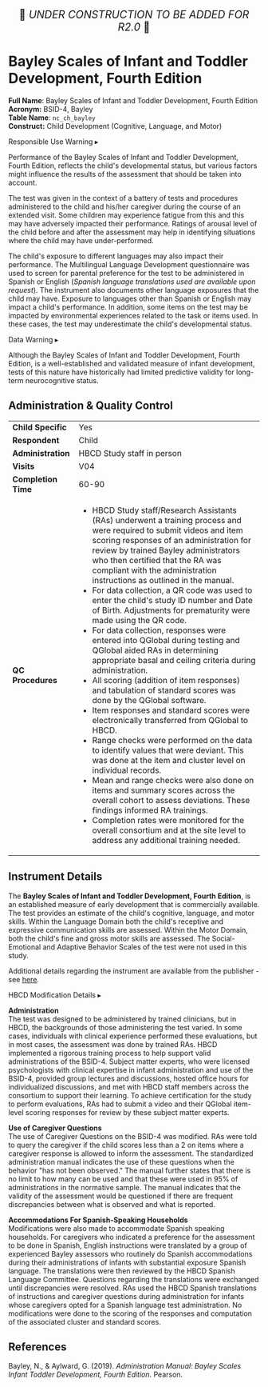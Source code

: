 <p style="text-align: center; font-size: 1.5em;">🚧 <i>UNDER CONSTRUCTION TO BE ADDED FOR R2.0</i> 🚧 </p>

# Bayley Scales of Infant and Toddler Development, Fourth Edition

**Full Name**: Bayley Scales of Infant and Toddler Development, Fourth Edition       
**Acronym:** BSID-4, Bayley           
**Table Name**: `nc_ch_bayley`    
**Construct:** Child Development (Cognitive, Language, and Motor)

<div id="alert" class="alert-banner" onclick="toggleCollapse(this)">
  <span class="emoji"><i class="fas fa-exclamation-triangle"></i></span>
  <span class="text-with-link">
  <span class="text">Responsible Use Warning</span>
  <a class="anchor-link" href="#alert" title="Copy link">
  <i class="fa-solid fa-link"></i>
  </a>
  </span>
  <span class="arrow">▸</span>
</div>
<div class="alert-collapsible-content">
<p>Performance of the Bayley Scales of Infant and Toddler Development, Fourth Edition, reflects the child's developmental status, but various factors might influence the results of the assessment that should be taken into account.</p>
<p>The test was given in the context of a battery of tests and procedures administered to the child and his/her caregiver during the course of an extended visit. Some children may experience fatigue from this and this may have adversely impacted their performance. Ratings of arousal level of the child before and after the assessment may help in identifying situations where the child may have under-performed.</p>
<p>The child's exposure to different languages may also impact their performance. The Multilingual Language Development questionnaire was used to screen for parental preference for the test to be administered in Spanish or English (<i>Spanish language translations used are available upon request</i>). The instrument also documents other language exposures that the child may have. Exposure to languages other than Spanish or English may impact a child's performance. In addition, some items on the test may be impacted by environmental experiences related to the task or items used. In these cases, the test may underestimate the child's developmental status.</p>
</div>

<div id="warning" class="warning-banner" onclick="toggleCollapse(this)">
  <span class="emoji"><i class="fas fa-exclamation-triangle"></i></span>
  <span class="text-with-link">
  <span class="text">Data Warning</span>
  <a class="anchor-link" href="#warning" title="Copy link">
  <i class="fa-solid fa-link"></i>
  </a>
  </span>
  <span class="arrow">▸</span>
</div>
<div class="warning-collapsible-content">
<p>Although the Bayley Scales of Infant and Toddler Development, Fourth Edition, is a well-established and validated measure of infant development, tests of this nature have historically had limited predictive validity for long-term neurocognitive status.</p> 
</div>


## Administration & Quality Control

<table class="table-no-vertical-lines" style="width: 100%; border-collapse: collapse; table-layout: fixed;">
<tbody>
<tr><td><b>Child Specific</b></td>
<td>Yes </td></tr>
<tr><td><b>Respondent</b></td>
<td>Child</td></tr>
<tr><td><b>Administration</b></td>
<td style="word-wrap: break-word; white-space: normal;">HBCD Study staff in person</td></tr>
<tr><td><b>Visits</b></td>
<td>V04</td></tr>
<tr><td><b>Completion Time</b></td>
<td>60-90</td></tr>
<tr><td style="word-wrap: break-word; white-space: normal;"><b>QC Procedures</b></td>
<td style="word-wrap: break-word; white-space: normal;">
<ul>
    <li>HBCD Study staff/Research Assistants (RAs) underwent a training process and were required to submit videos and item scoring responses of an administration for review by trained Bayley administrators who then certified that the RA was compliant with the administration instructions as outlined in the manual.</li>
    <li>For data collection, a QR code was used to enter the child&#39;s study ID number and Date of Birth. Adjustments for prematurity were made using the QR code.</li>
    <li>For data collection, responses were entered into QGlobal during testing and QGlobal aided RAs in determining appropriate basal and ceiling criteria during administration.</li>
    <li>All scoring (addition of item responses) and tabulation of standard scores was done by the QGlobal software.</li>
    <li>Item responses and standard scores were electronically transferred from QGlobal to HBCD.</li>
    <li>Range checks were performed on the data to identify values that were deviant. This was done at the item and cluster level on individual records.</li>
    <li>Mean and range checks were also done on items and summary scores across the overall cohort to assess deviations. These findings informed RA trainings.</li>
    <li>Completion rates were monitored for the overall consortium and at the site level to address any additional training needed.</li>
</ul>
</td></tr>      
</tbody>
</table>


## Instrument Details

The **Bayley Scales of Infant and Toddler Development, Fourth Edition**, is an established measure of early development that is commercially available. The test provides an estimate of the child's cognitive, language, and motor skills. Within the Language Domain both the child's receptive and expressive communication skills are assessed. Within the Motor Domain, both the child's fine and gross motor skills are assessed. The Social-Emotional and Adaptive Behavior Scales of the test were not used in this study.

Additional details regarding the instrument are available from the publisher - see [here](https://www.pearsonassessments.com/en-us/Store/Professional-Assessments/Cognition-%26-Neuro/Bayley-Scales-of-Infant-and-Toddler-Development-%7C-Fourth-Edition/p/100001996).


<div id="hbcd-mod" class="table-banner" onclick="toggleCollapse(this)">
  <span class="text-with-link">
  <span class="text">HBCD Modification Details</span>
  <a class="anchor-link" href="#hbcd-mod" title="Copy link">
  <i class="fa-solid fa-link"></i>
  </a>
  </span>
  <span class="arrow">▸</span>
</div>
<div class="collapsible-content">
<p><b>Administration</b><br>
The test was designed to be administered by trained clinicians, but in HBCD, the backgrounds of those administering the test varied. In some cases, individuals with clinical experience performed these evaluations, but in most cases, the assessment was done by trained RAs. HBCD implemented a rigorous training process to help support valid administrations of the BSID-4. Subject matter experts, who were licensed psychologists with clinical expertise in infant administration and use of the BSID-4, provided group lectures and discussions, hosted office hours for individualized discussions, and met with HBCD staff members across the consortium to support their learning. To achieve certification for the study to perform evaluations, RAs had to submit a video and their QGlobal item-level scoring responses for review by these subject matter experts.</p>
<p><b>Use of Caregiver Questions</b><br>
The use of Caregiver Questions on the BSID-4 was modified. RAs were told to query the caregiver if the child scores less than a 2 on items where a caregiver response is allowed to inform the assessment. The standardized administration manual indicates the use of these questions when the behavior "has not been observed." The manual further states that there is no limit to how many can be used and that these were used in 95% of administrations in the normative sample. The manual indicates that the validity of the assessment would be questioned if there are frequent discrepancies between what is observed and what is reported.</p>
<p><b>Accommodations For Spanish-Speaking Households</b><br>
Modifications were also made to accommodate Spanish speaking households. For caregivers who indicated a preference for the assessment to be done in Spanish, English instructions were translated by a group of experienced Bayley assessors who routinely do Spanish accommodations during their administrations of infants with substantial exposure Spanish language. The translations were then reviewed by the HBCD Spanish Language Committee. Questions regarding the translations were exchanged until discrepancies were resolved. RAs used the HBCD Spanish translations of instructions and caregiver questions during administration for infants whose caregivers opted for a Spanish language test administration. No modifications were done to the scoring of the responses and computation of the associated cluster and standard scores.</p> 
</div>

## References

<div class="references"> 
<p>Bayley, N., & Aylward, G. (2019). <i>Administration Manual: Bayley Scales Infant Toddler Development, Fourth Edition</i>. Pearson.</p>  
</div>
<br>

